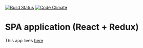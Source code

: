 [![Build Status](https://travis-ci.org/frolmr/spa_frontend.svg?branch=master)](https://travis-ci.org/frolmr/spa_frontend)
[![Code Climate](https://codeclimate.com/github/frolmr/spa_backend/badges/gpa.svg)](https://codeclimate.com/github/frolmr/spa_backend)

# SPA application (React + Redux)

This app lives [here](http://d3t1b7n26zymt7.cloudfront.net/)
